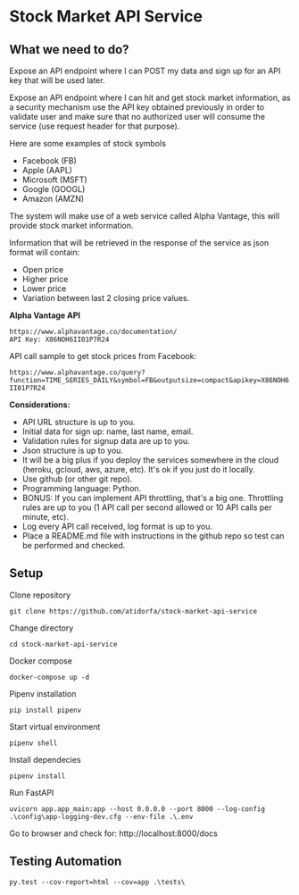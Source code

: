 # Stock Market API Service

## What we need to do?

Expose an API endpoint where I can POST my data and sign up for an API key that will be used later.

Expose an API endpoint where I can hit and get stock market information, as a security mechanism use the API key obtained previously in order to validate user and make sure that no authorized user will consume the service (use request header for that purpose). 

Here are some examples of stock symbols
- Facebook (FB)
- Apple (AAPL)
- Microsoft (MSFT)
- Google (GOOGL)
- Amazon (AMZN)

The system will make use of a web service called Alpha Vantage, this will provide stock market information.

Information that will be retrieved in the response of the service as json format will contain:
- Open price
- Higher price
- Lower price
- Variation between last 2 closing price values.

**Alpha Vantage API**
```
https://www.alphavantage.co/documentation/
API Key: X86NOH6II01P7R24
```

API call sample to get stock prices from Facebook:

`https://www.alphavantage.co/query?function=TIME_SERIES_DAILY&symbol=FB&outputsize=compact&apikey=X86NOH6II01P7R24`

**Considerations:**
- API URL structure is up to you.
- Initial data for sign up: name, last name, email.
- Validation rules for signup data are up to you.
- Json structure is up to you.
- It will be a big plus if you deploy the services somewhere in the cloud (heroku, gcloud, aws, azure, etc). It's ok if you just do it locally.
- Use github (or other git repo).
- Programming language: Python.
- BONUS: If you can implement API throttling, that's a big one. Throttling rules are up to you (1 API call per second allowed or 10 API calls per minute, etc).
- Log every API call received, log format is up to you.
- Place a README.md file with instructions in the github repo so test can be performed and checked.


## Setup

Clone repository
```
git clone https://github.com/atidorfa/stock-market-api-service
```

Change directory
```
cd stock-market-api-service
```

Docker compose
```
docker-compose up -d
```

Pipenv installation
```
pip install pipenv
```

Start virtual environment
```
pipenv shell
```

Install dependecies
```
pipenv install
```


Run FastAPI
```
uvicorn app.app_main:app --host 0.0.0.0 --port 8000 --log-config .\config\app-logging-dev.cfg --env-file .\.env
```

Go to browser and check for: http://localhost:8000/docs


## Testing Automation

```
py.test --cov-report=html --cov=app .\tests\ 
```

